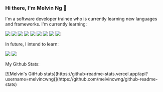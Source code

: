 ### Hi there, I'm Melvin Ng 👋
<p>I'm a software developer trainee who is currently learning new languages and frameworks. I'm currently learning:</p>
<p>
  <img src="https://img.shields.io/badge/HTML-239120?style=for-the-badge&logo=html5&logoColor=white"></img>
  <img src="https://img.shields.io/badge/CSS3-1572B6?style=for-the-badge&logo=css3&logoColor=white"></img>
  <img src="https://img.shields.io/badge/JavaScript-F7DF1E?style=for-the-badge&logo=javascript&logoColor=white"></img>
  <img src="https://img.shields.io/badge/Python-3776AB?style=for-the-badge&logo=python&logoColor=white"></img>
  <img src="https://img.shields.io/badge/GdScript-478CBF?style=for-the-badge&logo=godot-engine&logoColor=white"></img>
  <img src="https://img.shields.io/badge/MongoDB-4EA94B?style=for-the-badge&logo=mongodb&logoColor=white"></img>
  <img src="https://img.shields.io/badge/Express.js-404D59?style=for-the-badge&logo=node.js&logoColor=white""></img>
  <img src="https://img.shields.io/badge/React-20232A?style=for-the-badge&logo=react&logoColor=61DAFB"></img>
  <img src="https://img.shields.io/badge/Node.js-43853D?style=for-the-badge&logo=node.js&logoColor=white"></img>
</p>
<p>In future, I intend to learn: </p>
<p>
  <img src="https://img.shields.io/badge/Dart-0175C2?style=for-the-badge&logo=dart&logoColor=white"></img>
  <img src="https://img.shields.io/badge/Flutter-02569B?style=for-the-badge&logo=flutter&logoColor=white"></img>
</p>

<p>My Github Stats: </p>
[![Melvin's GitHub stats](https://github-readme-stats.vercel.app/api?username=melvincwng)](https://github.com/melvincwng/github-readme-stats)

<!--
**melvincwng/melvincwng** is a ✨ _special_ ✨ repository because its `README.md` (this file) appears on your GitHub profile.

Here are some ideas to get you started:

- 🔭 I’m currently working on ...
- 🌱 I’m currently learning ...
- 👯 I’m looking to collaborate on ...
- 🤔 I’m looking for help with ...
- 💬 Ask me about ...
- 📫 How to reach me: ...
- 😄 Pronouns: ...
- ⚡ Fun fact: ...
-->
